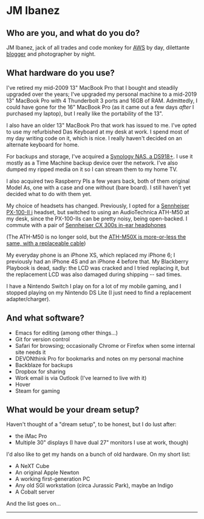 # JM Ibanez

##  Who are you, and what do you do?

JM Ibanez, jack of all trades and code monkey for
[AWS](https://aws.amazon.com/) by day, dilettante
[blogger](https://blog.jmibanez.com/) and photographer by night.

## What hardware do you use?

I've retired my mid-2009 13" MacBook Pro that I bought and steadily
upgraded over the years; I've upgraded my personal machine to a
mid-2019 13" MacBook Pro with 4 Thunderbolt 3 ports and 16GB of
RAM. Admittedly, I could have gone for the 16" MacBook Pro (as it came
out a few days _after_ I purchased my laptop), but I really like the
portability of the 13".

I also have an older 13" MacBook Pro that work has issued to me. I've
opted to use my refurbished Das Keyboard at my desk at work. I spend
most of my day writing code on it, which is nice. I really haven't
decided on an alternate keyboard for home.

For backups and storage, I've acquired a [Synology NAS, a
DS918+](https://www.amazon.com.au/gp/product/B075DDZ894/ref=ppx_yo_dt_b_asin_title_o02_s00?ie=UTF8&psc=1). I
use it mostly as a Time Machine backup device over the network. I've
also dumped my ripped media on it so I can stream them to my home TV.

I also acquired two Raspberry PIs a few years back, both of them
original Model As, one with a case and one without (bare board). I
still haven't yet decided what to do with them yet.

My choice of headsets has changed. Previously, I opted for a
[Sennheiser PX-100-II
i](https://www.amazon.com/Sennheiser-PX-100-II-Supra-Aural-Headset/dp/B003WV8PKG)
headset, but switched to using an AudioTechnica ATH-M50 at my desk,
since the PX-100-IIs can be pretty noisy, being open-backed. I commute
with a pair of [Sennheiser CX 300s in-ear
headphones](https://en-us.sennheiser.com/earbuds-in-ear-headphones-cx-300-s)

(The ATH-M50 is no longer sold, but the [ATH-M50X is more-or-less the
same, with a replaceable
cable](https://www.amazon.com/Audio-Technica-ATH-M50x-Professional-Monitor-Headphones/dp/B00HVLUR86/ref=sr_1_3?ie=UTF8&qid=1526327239&sr=8-3&keywords=audiotechnica+ath-m50))

My everyday phone is an iPhone XS, which replaced my iPhone 6; I
previously had an iPhone 4S and an iPhone 4 before that. My Blackberry
Playbook is dead, sadly: the LCD was cracked and I tried replacing it,
but the replacement LCD was also damaged during shipping -- sad
times.

I have a Nintendo Switch I play on for a lot of my mobile gaming, and
I stopped playing on my Nintendo DS Lite (I just need to find a
replacement adapter/charger).


## And what software?

* Emacs for editing (among other things...)
* Git for version control
* Safari for browsing; occasionally Chrome or Firefox when some
  internal site needs it
* DEVONthink Pro for bookmarks and notes on my personal machine
* Backblaze for backups
* Dropbox for sharing
* Work email is via Outlook (I've learned to live with it)
* Hover
* Steam for gaming

## What would be your dream setup?

Haven't thought of a "dream setup", to be honest, but I do lust after:

* the iMac Pro
* Multiple 30" displays (I have dual 27" monitors I use at work, though)

I'd also like to get my hands on a bunch of old hardware. On my short
list:

* A NeXT Cube
* An original Apple Newton
* A working first-generation PC
* Any old SGI workstation (circa Jurassic Park), maybe an Indigo
* A Cobalt server

And the list goes on...

---
